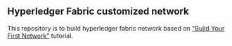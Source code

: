 ## Hyperledger Fabric customized network

This repository is to build hyperledger fabric network based on ["Build Your First Network"](http://hyperledger-fabric.readthedocs.io/en/latest/build_network.html) tutorial.
